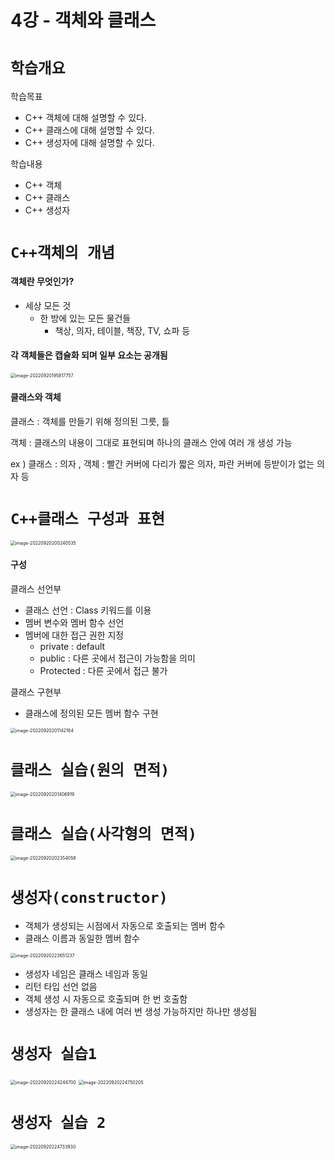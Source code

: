 # 4강 - 객체와 클래스

# `학습개요`

학습목표

- C++ 객체에 대해 설명할 수 있다.
- C++ 클래스에 대해 설명할 수 있다.
- C++ 생성자에 대해 설명할 수 있다.

학습내용

- C++ 객체
- C++ 클래스
- C++ 생성자

# `C++객체의 개념`

#### 객체란 무엇인가?

- 세상 모든 것
  - 한 방에 있는 모든 물건들
    - 책상, 의자, 테이블, 책장, TV, 쇼파 등

#### 각 객체들은 캡슐화 되며 일부 요소는 공개됨

<img src="4강_객체와_클래스.assets/image-20220920195817757.png" alt="image-20220920195817757" style="zoom:50%;" /> 

#### 클래스와 객체

클래스 : 객체를 만들기 위해 정의된 그릇, 틀

객체 : 클래스의 내용이 그대로 표현되며 하나의 클래스 안에 여러 개 생성 가능

ex ) 클래스 : 의자 , 객체 : 빨간 커버에 다리가 짧은 의자, 파란 커버에 등받이가 없는 의자 등



# `C++클래스 구성과 표현`

<img src="4강_객체와_클래스.assets/image-20220920200240535.png" alt="image-20220920200240535" style="zoom:50%;" /> 



#### 구성

클래스 선언부

- 클래스 선언 : Class 키워드를 이용
- 멤버 변수와 멤버 함수 선언
- 멤버에 대한 접근 권한 지정
  - private : default
  - public : 다른 곳에서 접근이 가능함을 의미
  - Protected  :  다른 곳에서 접근 불가

클래스 구현부

- 클래스에 정의된 모든 멤버 함수 구현

<img src="4강_객체와_클래스.assets/image-20220920201142184.png" alt="image-20220920201142184" style="zoom:50%;" /> 



# `클래스 실습(원의 면적)`

<img src="4강_객체와_클래스.assets/image-20220920201406919.png" alt="image-20220920201406919" style="zoom:50%;" /> 





# `클래스 실습(사각형의 면적)`

<img src="4강_객체와_클래스.assets/image-20220920202354058.png" alt="image-20220920202354058" style="zoom:50%;" /> 

# `생성자(constructor)`

- 객체가 생성되는 시점에서 자동으로 호출되는 멤버 함수
- 클래스 이름과 동일한 멤버 함수

<img src="4강_객체와_클래스.assets/image-20220920223651237.png" alt="image-20220920223651237" style="zoom:50%;" /> 

- 생성자 네임은 클래스 네임과 동일
- 리턴 타입 선언 없음
- 객체 생성 시 자동으로 호출되며 한 번 호출함
- 생성자는 한 클래스 내에 여러 번 생성 가능하지만 하나만 생성됨

# `생성자 실습1`

<img src="4강_객체와_클래스.assets/image-20220920224244700.png" alt="image-20220920224244700" style="zoom:50%;" /> 

<img src="4강_객체와_클래스.assets/image-20220920224750205.png" alt="image-20220920224750205" style="zoom:50%;" /> 



# `생성자 실습 2`

<img src="4강_객체와_클래스.assets/image-20220920224733930.png" alt="image-20220920224733930" style="zoom:50%;" /> 





